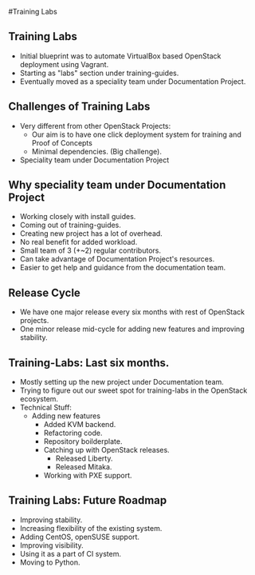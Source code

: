 <!-- .slide: id="training-labs" data-background-transition="zoom" data-background-size="50%" data-background-image="images/openstack-fancy-image.png" -->
#Training Labs

<img data-src="images/OpenStack_logo.png" width="20%" style="position: absolute; left: 0; top: 480px" align="center"/>


<!-- .slide: data-state="normal" id="training-labs-overview" -->
## Training Labs

*   Initial blueprint was to automate VirtualBox based OpenStack deployment using Vagrant.
*   Starting as "labs" section under training-guides.
*   Eventually moved as a speciality team under Documentation Project.


<!-- .slide: data-state="normal" id="training-labs-challenges" -->
## Challenges of Training Labs

*   Very different from other OpenStack Projects:
    * Our aim is to have one click deployment system for training and Proof of Concepts
    * Minimal dependencies. (Big challenge).
* Speciality team under Documentation Project


<!-- .slide: data-state="normal" id="training-labs-challenges" -->
## Why speciality team under Documentation Project

* Working closely with install guides.
* Coming out of training-guides.
* Creating new project has a lot of overhead.
* No real benefit for added workload.
* Small team of 3 (+~2) regular contributors.
* Can take advantage of Documentation Project's resources.
* Easier to get help and guidance from the documentation team.


<!-- .slide: data-state="normal" id="training-labs-challenges" -->
## Release Cycle

* We have one major release every six months with rest of OpenStack projects.
* One minor release mid-cycle for adding new features and improving stability.


<!-- .slide: data-state="normal" id="training-labs-challenges" -->
## Training-Labs: Last six months.

* Mostly setting up the new project under Documentation team.
* Trying to figure out our sweet spot for training-labs in the OpenStack ecosystem.
* Technical Stuff:
    * Adding new features
        * Added KVM backend.
        * Refactoring code.
        * Repository boilderplate.
        * Catching up with OpenStack releases.
            * Released Liberty.
            * Released Mitaka.
        * Working with PXE support.


<!-- .slide: data-state="normal" id="training-labs-challenges" -->
## Training Labs: Future Roadmap

* Improving stability.
* Increasing flexibility of the existing system.
* Adding CentOS, openSUSE support.
* Improving visibility.
* Using it as a part of CI system.
* Moving to Python.
